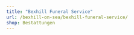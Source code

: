 ```yaml
---
title: "Bexhill Funeral Service"
url: /bexhill-on-sea/bexhill-funeral-service/
shop: Bestattungen
---
```

